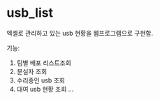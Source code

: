 usb_list
========

엑셀로 관리하고 있는 usb 현황을 웹프로그램으로 구현함.

기능: 
1. 팀별 배포 리스트조회
2. 분실자 조회
3. 수리중인 usb 조회
4. 대여 usb 현황 조회
...
